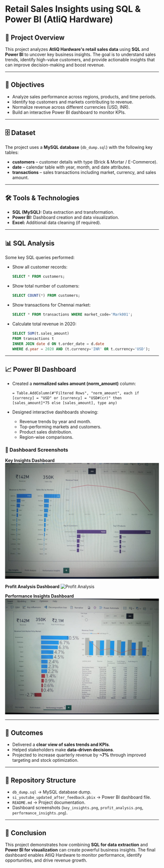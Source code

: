 # Retail Sales Insights using SQL & Power BI (AtliQ Hardware)

## 📌 Project Overview

This project analyzes **AtliQ Hardware's retail sales data** using **SQL** and **Power BI** to uncover key business insights. The goal is to understand sales trends, identify high-value customers, and provide actionable insights that can improve decision-making and boost revenue.

---

## 🎯 Objectives

* Analyze sales performance across regions, products, and time periods.
* Identify top customers and markets contributing to revenue.
* Normalize revenue across different currencies (USD, INR).
* Build an interactive Power BI dashboard to monitor KPIs.

---

## 🗄️ Dataset

The project uses a **MySQL database** (`db_dump.sql`) with the following key tables:

* **customers** – customer details with type (Brick & Mortar / E-Commerce).
* **date** – calendar table with year, month, and date attributes.
* **transactions** – sales transactions including market, currency, and sales amount.

---

## 🛠️ Tools & Technologies

* **SQL (MySQL):** Data extraction and transformation.
* **Power BI:** Dashboard creation and data visualization.
* **Excel:** Additional data cleaning (if required).

---

## 📊 SQL Analysis

Some key SQL queries performed:

* Show all customer records:

  ```sql
  SELECT * FROM customers;
  ```
* Show total number of customers:

  ```sql
  SELECT COUNT(*) FROM customers;
  ```
* Show transactions for Chennai market:

  ```sql
  SELECT * FROM transactions WHERE market_code='Mark001';
  ```
* Calculate total revenue in 2020:

  ```sql
  SELECT SUM(t.sales_amount)
  FROM transactions t
  INNER JOIN date d ON t.order_date = d.date
  WHERE d.year = 2020 AND (t.currency='INR' OR t.currency='USD');
  ```

---

## 📈 Power BI Dashboard

* Created a **normalized sales amount (norm\_amount)** column:

  ```powerquery
  = Table.AddColumn(#"Filtered Rows", "norm_amount", each if [currency] = "USD" or [currency] = "USD#(cr)" then [sales_amount]*75 else [sales_amount], type any)
  ```
* Designed interactive dashboards showing:

  * Revenue trends by year and month.
  * Top-performing markets and customers.
  * Product sales distribution.
  * Region-wise comparisons.

### 🔎 Dashboard Screenshots

**Key Insights Dashboard**
![Key Insights](https://github.com/NagullaSivaNandini/Retail-Sales-Insights/blob/main/key_insights.png)

**Profit Analysis Dashboard**
![Profit Analysis](profit_analysis.png.png)

**Performance Insights Dashboard**
![Performance Insights](https://github.com/NagullaSivaNandini/Retail-Sales-Insights/blob/main/performance_insights.png)

---

## 🚀 Outcomes

* Delivered a **clear view of sales trends and KPIs**.
* Helped stakeholders make **data-driven decisions**.
* Projected to increase quarterly revenue by **\~7%** through improved targeting and stock optimization.

---

## 📂 Repository Structure

* `db_dump.sql` → MySQL database dump.
* `si_youtube_updated_after_feedback.pbix` → Power BI dashboard file.
* `README.md` → Project documentation.
* Dashboard screenshots (`key_insights.png`, `profit_analysis.png`, `performance_insights.png`).

---

## 📝 Conclusion

This project demonstrates how combining **SQL for data extraction** and **Power BI for visualization** can create powerful business insights. The final dashboard enables AtliQ Hardware to monitor performance, identify opportunities, and drive revenue growth.

